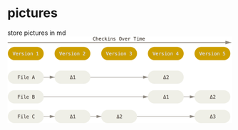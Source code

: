 # pictures
store pictures in md 
![图片](https://github.com/dafeiq9977/pictures/blob/main/deltas.png)

